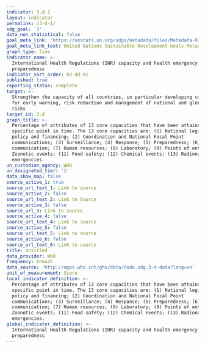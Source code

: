 ```yaml
---
indicator: 3.d.1
layout: indicator
permalink: /3-d-1/
sdg_goal: '3'
data_non_statistical: false
goal_meta_link: 'https://unstats.un.org/sdgs/metadata/files/Metadata-03-0D-01.pdf'
goal_meta_link_text: United Nations Sustainable Development Goals Metadata (pdf 865kB)
graph_type: line
indicator_name: >-
  International Health Regulations (IHR) capacity and health emergency
  preparedness
indicator_sort_order: 03-dd-01
published: true
reporting_status: complete
target: >-
  Strengthen the capacity of all countries, in particular developing countries,
  for early warning, risk reduction and management of national and global health
  risks
target_id: 3.d
graph_title: >-
  Percentage of attributes of 13 core capacities that have been attained at a
  specific point in time. The 13 core capacities are: (1) National legislation,
  policy and financing; (2) Coordination and National Focal Point
  communications; (3) Surveillance; (4) Response; (5) Preparedness; (6) Risk
  communication; (7) Human resources; (8) Laboratory; (9) Points of entry; (10)
  Zoonotic events; (11) Food safety; (12) Chemical events; (13) Radionuclear
  emergencies.
un_custodian_agency: WHO
un_designated_tier: '1'
data_show_map: false
source_active_1: true
source_url_text_1: Link to source
source_active_2: false
source_url_text_2: Link to Source
source_active_3: false
source_url_3: Link to source
source_active_4: false
source_url_text_4: Link to source
source_active_5: false
source_url_text_5: Link to source
source_active_6: false
source_url_text_6: Link to source
title: Untitled
data_provider: WHO
frequency: Annual
data_source: 'http://apps.who.int/gho/data/node.sdg.3-d-data?lang=en'
unit_of_measurement: Score
local_indicator_definition: >-
  Percentage of attributes of 13 core capacities that have been attained at a
  specific point in time. The 13 core capacities are: (1) National legislation,
  policy and financing; (2) Coordination and National Focal Point
  communications; (3) Surveillance; (4) Response; (5) Preparedness; (6) Risk
  communication; (7) Human resources; (8) Laboratory; (9) Points of entry; (10)
  Zoonotic events; (11) Food safety; (12) Chemical events; (13) Radionuclear
  emergencies.
global_indicator_definition: >-
  International Health Regulations (IHR) capacity and health emergency
  preparedness
---
```

